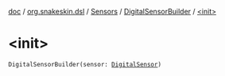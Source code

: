 [doc](../../../index.md) / [org.snakeskin.dsl](../../index.md) / [Sensors](../index.md) / [DigitalSensorBuilder](index.md) / [&lt;init&gt;](./-init-.md)

# &lt;init&gt;

`DigitalSensorBuilder(sensor: `[`DigitalSensor`](../../../org.snakeskin.sensors/-digital-sensor/index.md)`)`